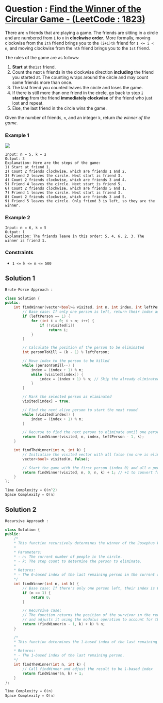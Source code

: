 # Question : [Find the Winner of the Circular Game - (LeetCode : 1823)](https://leetcode.com/problems/find-the-winner-of-the-circular-game/description/)

There are `n` friends that are playing a game. The friends are sitting in a circle and are numbered from `1` to `n` in **clockwise order**. More formally, moving clockwise from the `ith` friend brings you to the `(i+1)th` friend for `1 <= i < n`, and moving clockwise from the `nth` friend brings you to the `1st` friend.

The rules of the game are as follows:

1. **Start** at the`1st` friend.
2. Count the next `k` friends in the clockwise direction **including** the friend you started at. The counting wraps around the circle and may count some friends more than once.
3. The last friend you counted leaves the circle and loses the game.
4. If there is still more than one friend in the circle, go back to step `2` **starting** from the friend **immediately clockwise** of the friend who just lost and repeat.
5. Else, the last friend in the circle wins the game.

Given the number of friends, `n`, and an integer `k`, return _the winner of the game_.

### Example 1

![](https://assets.leetcode.com/uploads/2021/03/25/ic234-q2-ex11.png)

```
Input: n = 5, k = 2
Output: 3
Explanation: Here are the steps of the game:
1) Start at friend 1.
2) Count 2 friends clockwise, which are friends 1 and 2.
3) Friend 2 leaves the circle. Next start is friend 3.
4) Count 2 friends clockwise, which are friends 3 and 4.
5) Friend 4 leaves the circle. Next start is friend 5.
6) Count 2 friends clockwise, which are friends 5 and 1.
7) Friend 1 leaves the circle. Next start is friend 3.
8) Count 2 friends clockwise, which are friends 3 and 5.
9) Friend 5 leaves the circle. Only friend 3 is left, so they are the winner.
```

### Example 2

```
Input: n = 6, k = 5
Output: 1
Explanation: The friends leave in this order: 5, 4, 6, 2, 3. The winner is friend 1.
```

### Constraints

-   `1 <= k <= n <= 500`

## Solution 1

```Cpp
Brute-Force Approach :

class Solution {
public:
    int findWinner(vector<bool>& visited, int n, int index, int leftPerson, int k) {
        // Base case: If only one person is left, return their index as the winner
        if (leftPerson == 1) {
            for (int i = 0; i < n; i++) {
                if (!visited[i])
                    return i;
            }
        }

        // Calculate the position of the person to be eliminated
        int personToKill = (k - 1) % leftPerson;

        // Move index to the person to be killed
        while (personToKill--) {
            index = (index + 1) % n;
            while (visited[index]) {
                index = (index + 1) % n; // Skip the already eliminated person
            }
        }

        // Mark the selected person as eliminated
        visited[index] = true;

        // Find the next alive person to start the next round
        while (visited[index]) {
            index = (index + 1) % n;
        }

        // Recurse to find the next person to eliminate until one person is left
        return findWinner(visited, n, index, leftPerson - 1, k);
    }

    int findTheWinner(int n, int k) {
        // Initialize the visited vector with all false (no one is eliminated at the start)
        vector<bool> visited(n, false);

        // Start the game with the first person (index 0) and all n people still in the game
        return findWinner(visited, n, 0, n, k) + 1; // +1 to convert from 0-based to 1-based index
    }
};

Time Complexity = O(n^2)
Space Complexity = O(n)
```

## Solution 2

```Cpp
Recursive Approach :

class Solution {
public:
    /*
    * This function recursively determines the winner of the Josephus Problem.
    *
    * Parameters:
    * - n: The current number of people in the circle.
    * - k: The step count to determine the person to eliminate.
    *
    * Returns:
    * - The 0-based index of the last remaining person in the current recursive state.
    */
    int findWinner(int n, int k) {
        // Base case: If there's only one person left, their index is 0 (0-based index)
        if (n == 1) {
            return 0;
        }

        // Recursive case:
        // The function returns the position of the survivor in the reduced problem (n-1 people)
        // and adjusts it using the modulus operation to account for the current number of people.
        return (findWinner(n - 1, k) + k) % n;
    }

    /*
    * This function determines the 1-based index of the last remaining person.
    *
    * Returns:
    * - The 1-based index of the last remaining person.
    */
    int findTheWinner(int n, int k) {
        // Call findWinner and adjust the result to be 1-based index
        return findWinner(n, k) + 1;
    }
};

Time Complexity = O(n)
Space Complexity = O(n)
```
